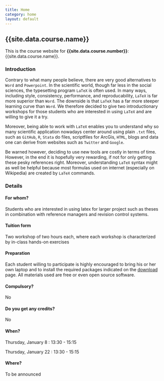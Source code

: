 ```yaml
---
title: Home
category: home
layout: default
---
```


## {{site.data.course.name}}

This is the course website for **{{site.data.course.number}}**:
{{site.data.course.name}}.

### Introduction

Contrary to what many people believe, there are very good alternatives to `Word` and `Powerpoint`. In the scientific world, though far less in the social sciences, the typesetting program `LaTeX` is often used. In many ways, including style, consistency, performance, and reproducability, `LaTeX` is far more superior than `Word`. The downside is that `LaTeX` has a far more steeper learning curve than `Word`. We therefore decided to give two introductionary workshops for those students who are interested in using `LaTeX` and are willing to give it a try. 

Moreover, being able to work with `LaTeX` enables you to understand why so many scientific application nowadays center around using plain `.txt` files, such as `GitHub`, `R`, `Stata` do files, scriptfiles for ArcGis, `HTML`, blogs and data one can derive from websites such as `Twitter` and `Google`. 

Be warned however, deciding to use new tools are costly in terms of time. However, in the end it is hopefully very rewarding, if not for only getting these pesky references right. Moreover, understanding `LaTeX` syntax might as well be helpful because most formulas used on internet (especially on Wikipedia) are created by `LaTeX` commands.

### Details

#### For whom?

Students who are interested in using latex for larger project such as theses in combination with reference managers and revision control systems.

#### Tuition form

Two workshop of two hours each, where each workshop is characterized by in-class hands-on exercises

#### Preparation

Each student willing to participate is highly encouraged to bring his or her own laptop and to install the required packages indicated on the [download](./download) page. All materials used are free or even open source software.

#### Compulsory?

No

#### Do you get any credits?

No

#### When?

Thursday, January 8 :  13:30 - 15:15

Thursday, January 22 : 13:30 - 15:15

#### Where?

To be announced


